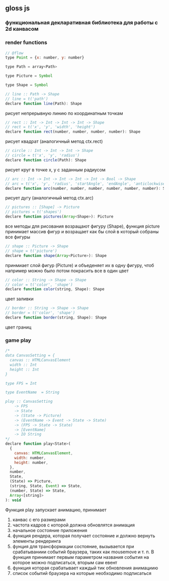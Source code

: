 ## gloss js

### функциональная декларативная библиотека для работы с 2d канвасом


### render functions
```javascript
// @flow
type Point = {x: number, y: number}

type Path = array<Path>

type Picture = Symbol

type Shape = Symbol
```

```javascript
// line :: Path -> Shape
// line = t('path')
declare function line(Path): Shape
```
рисует непрерывную линию по координатным точкам


```javascript
// rect :: Int -> Int -> Int -> Int -> Shape
// rect = t('x', 'y', 'width', 'height')
declare function rect(number, number, number, number): Shape
```
рисует квадрат (аналогичный метод ctx.rect)


```javascript
// circle :: Int -> Int -> Int -> Shape
// circle = t('x', 'y', 'radius')
declare function circle(Path): Shape
```
рисует круг в точке x, y с заданным радиусом


```javascript
// arc :: Int -> Int -> Int -> Int -> Int -> Bool -> Shape
// arc = t('x', 'y', 'radius', 'startAngle', 'endAngle', 'anticlockwise')
declare function arc(number, number, number, number, number, number): Shape
```
рисует дугу (аналогичный метод ctx.arc)


```javascript
// pictures :: [Shape] -> Picture
// pictures = t('shapes')
declare function pictures(Array<Shape>): Picture
```
все методы для рисования возращают фигуру (Shape), функция picture принимает массив фигур и возращает как бы слой в который собраны все фигуры


```javascript
// shape :: Picture -> Shape
// shape = t('picture')
declare function shape(Array<Picture>): Shape
```
принмиает слой фигур (Picture) и объеденяет их в одну фигуру, чтоб например можно было потом покрасить все в один цвет



```javascript
// color :: String -> Shape -> Shape
// color = t('color', 'shape')
declare function color(string, Shape): Shape
```
цвет заливки

```javascript
// border :: String -> Shape -> Shape
// border = t('color', 'shape')
declare function border(string, Shape): Shape
```
цвет границ

### game play
```javascript
/*
data CanvasSetting = {
  canvas :: HTMLCanvasElement
  width :: Int
  height :: Int
}

type FPS = Int

type EventName  = String

play :: CanvasSetting
    -> FPS
    -> State
    -> (State -> Picture)
    -> (EventName -> Event -> State -> State)
    -> (FPS -> State -> State)
    -> [EventName]
    -> IO String
*/
declare function play<State>(
  {
    canvas: HTMLCanvasElement,
    width: number,
    height: number,
  },
  number,
  State,
  (State) => Picture,
  (string, State, Event) => State,
  (number, State) => State,
  Array<[string]>
): void
```

Функция play запускает анимацию, принимает
1. канвас с его размерами
2. частота кадров с которой должна обновлятся анимация
3. начальное состояние приложения
4. функция рендера, которая получает состояние и должно вернуть элементы рендеринга
5. фунция для трансформации состояние, вызывается при срабатываниии событий браузера, таких как mousemove и т. п. В функция принимает первым параметром названия события на которое можно подписаться, вторым сам евент
6. функция которая срабатывает каждый тик обновления анимациию
7. список событий браузера на которые необходимо подписаться